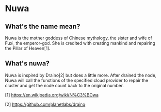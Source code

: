 # Nuwa

## What's the name mean?

Nuwa is the mother goddess of Chinese mythology, the sister and wife of Fuxi, the emperor-god. She is credited with creating mankind and repairing the Pillar of Heaven[1].


## What's nuwa?

Nuwa is inspired by Draino[2] but does a little more. After drained the node, Nuwa will call the functions of the specified cloud provider to repair the cluster and get the node count back to the original number.

[1] https://en.wikipedia.org/wiki/N%C3%BCwa

[2] https://github.com/planetlabs/draino


